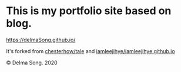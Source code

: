 # This is my portfolio site based on blog.
https://delmaSong.github.io/

It's forked from [chesterhow/tale](https://github.com/chesterhow/tale)
and [iamleejihye/iamleejihye.github.io](https://github.com/iamleejihye/iamleejihye.github.io)

© Delma Song. 2020
